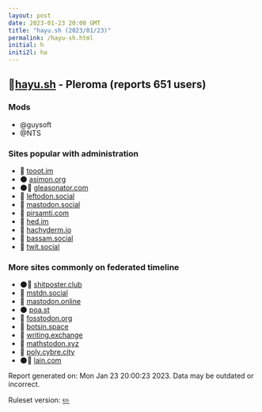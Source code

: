 ```yaml
---
layout: post
date: 2023-01-23 20:00 GMT
title: "hayu.sh (2023/01/23)"
permalink: /hayu-sh.html
initial: h
initi2l: ha
---
```


## 🐘[hayu.sh](https://hayu.sh) - Pleroma (reports 651 users)

### Mods
 * @guysoft
 * @NTS

### Sites popular with administration

* 🐘 [tooot.im](/tooot-im.html)
* 🌑 [asimon.org](/asimon-org.html)
* 🌑🧸 [gleasonator.com](/gleasonator-com.html)
* 🐘 [leftodon.social](/leftodon-social.html)
* 🐘 [mastodon.social](/mastodon-social.html)
* 🐘 [pirsamti.com](/pirsamti-com.html)
* 🐘 [hed.im](/hed-im.html)
* 🐘 [hachyderm.io](/hachyderm-io.html)
* 🐘 [bassam.social](/bassam-social.html)
* 🐘 [twit.social](/twit-social.html)

### More sites commonly on federated timeline

* 🌑🧸 [shitposter.club](/shitposter-club.html)
* 🐘 [mstdn.social](/mstdn-social.html)
* 🐘 [mastodon.online](/mastodon-online.html)
* 🌑 [poa.st](/poa-st.html)
* 🐘 [fosstodon.org](/fosstodon-org.html)
* 🐘 [botsin.space](/botsin-space.html)
* 🐘 [writing.exchange](/writing-exchange.html)
* 🐘 [mathstodon.xyz](/mathstodon-xyz.html)
* 🐘 [poly.cybre.city](/poly-cybre-city.html)
* 🌑🧸 [lain.com](/lain-com.html)

Report generated on: Mon Jan 23 20:00:23 2023. Data may be outdated or incorrect.

Ruleset version: [✏️](/version-pencil)

